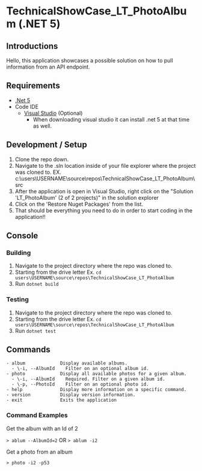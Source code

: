 # TechnicalShowCase_LT_PhotoAlbum (.NET 5)

## Introductions
Hello, this application showcases a possible solution on how to pull information from an API endpoint.

## Requirements
 - [.Net 5](https://dotnet.microsoft.com/download/dotnet/5.0)
 - Code IDE
	- [Visual Studio](https://visualstudio.microsoft.com/downloads/) (Optional)
		- When downloading visual studio it can install .net 5 at that time as well.

## Development / Setup
1. Clone the repo down.
1. Navigate to the .sln location inside of your file explorer where the project was cloned to. EX. c:\users\USERNAME\source\repos\TechnicalShowCase_LT_PhotoAlbum\src
1. After the application is open in Visual Studio, right click on the "Solution 'LT_PhotoAlbum' (2 of 2 projects)" in the solution explorer
1. Click on the 'Restore Nuget Packages' from the list.
1. That should be everything you need to do in order to start coding in the application!!

## Console
### Building
1. Navigate to the project directory where the repo was cloned to. 
  1. Starting from the drive letter Ex. ```cd users\USERNAME\source\repos\TechnicalShowCase_LT_PhotoAlbum```
1. Run ```dotnet build```

### Testing
1. Navigate to the project directory where the repo was cloned to. 
  1. Starting from the drive letter Ex. ```cd users\USERNAME\source\repos\TechnicalShowCase_LT_PhotoAlbum```
1. Run ```dotnet test```

## Commands
```
- album	            Display available albums.
  - \-i, --AlbumId    Filter on an optional album id.
- photo             Display all available photos for a given album.
  - \-i, --AlbumId    Required. Filter on a given album id.
  - \-p, --PhotoId    Filter on an optional photo id.
- help              Display more information on a specific command.
- version           Display version information.
- exit              Exits the application
```

### Command Examples
Get the album with an Id of 2

```> ablum --AlbumId=2```
OR
```> ablum -i2```

Get a photo from an album

```> photo -i2 -p53```
